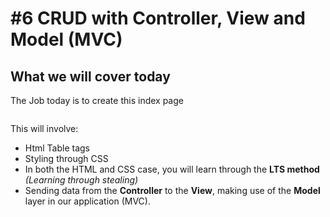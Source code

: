 # #6 CRUD with Controller, View and Model (MVC)

## What we will cover today

The Job today is to create this index page

<img src="" />

This will involve:
* Html Table tags
* Styling through CSS
 * In both the HTML and CSS case, you will learn through the **LTS method** _(Learning through stealing)_ 
* Sending data from the **Controller** to the **View**, making use of the **Model** layer in our application (MVC).


